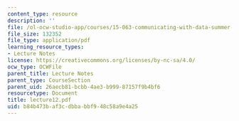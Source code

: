 ```yaml
---
content_type: resource
description: ''
file: /ol-ocw-studio-app/courses/15-063-communicating-with-data-summer-2003/b84b473baf3cdbbabbf948c58a9e4a25_lecture12.pdf
file_size: 132352
file_type: application/pdf
learning_resource_types:
- Lecture Notes
license: https://creativecommons.org/licenses/by-nc-sa/4.0/
ocw_type: OCWFile
parent_title: Lecture Notes
parent_type: CourseSection
parent_uid: 26aecb81-bcbb-4ae3-b999-87157f9b4bf6
resourcetype: Document
title: lecture12.pdf
uid: b84b473b-af3c-dbba-bbf9-48c58a9e4a25
---
```

